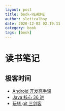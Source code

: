 ```yaml
---
layout: post
title: book-README
author: sleticalboy
date: 2020-12-02 02:19:11
category: book
tags: [book]
---
```


# 读书笔记

## 极客时间
- [Android 开发高手课](/android/2020/12/02/android-enhance-README)
- [Java 核心 36 讲](/posts/java-36-core-README)
- [玩转 git 三剑客](/posts/git-README)